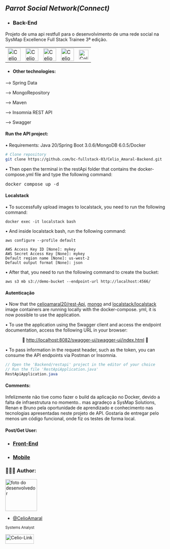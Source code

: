 ## <i> Parrot Social Network(Connect) </i>
- ### Back-End
Projeto de uma api restfull para o desenvolvimento de uma rede social na SysMap Excellence Full Stack Trainee 3ª edição.

<table>
  <tr>
    <td><img align="center" alt="Celio-Java" height="40" width="40" src="https://cdn.jsdelivr.net/gh/devicons/devicon/icons/java/java-original-wordmark.svg"></td>
    <td><img align="center" alt="Celio-Spring" height="40" width="40" src="https://cdn.jsdelivr.net/gh/devicons/devicon/icons/spring/spring-original-wordmark.svg"></td>
    <td><img align="center" alt="Celio-MongoDB" height="40" width="40" src="https://cdn.jsdelivr.net/gh/devicons/devicon/icons/mongodb/mongodb-original-wordmark.svg"></td>
    <td><img align="center" alt="Celio-Docker" height="40" width="40" src="https://cdn.jsdelivr.net/gh/devicons/devicon/icons/docker/docker-original-wordmark.svg"></td>
    <td><img align="center" alt="Celio-Insomnia" height="30" width="30" src="https://seeklogo.com/images/I/insomnia-logo-A35E09EB19-seeklogo.com.png"></td>
  </tr>
 </table>
 
 - #### Other technologies:
 --> Spring Data
 
 --> MongoRepository
 
 --> Maven
 
 --> Insomnia REST API
 
 --> Swagger
 
 #### Run the API project:
• Requirements: Java 20/Spring Boot 3.0.6/MongoDB 6.0.5/Docker
 ```bash
# Clone repository
git clone https://github.com/bc-fullstack-03/Celio_Amaral-Backend.git
```
• Then open the terminal in the restApi folder that contains the docker-compose.yml file and type the following command:
<p align="center"><pre>docker compose up -d</pre></p>

#### Localstack

• To successfully upload images to localstack, you need to run the following command:

```shell
docker exec -it localstack bash
```

• And inside localstack bash, run the following command:

```shell
aws configure --profile default
```

```shell
AWS Access Key ID [None]: mykey
AWS Secret Access Key [None]: mykey
Default region name [None]: us-west-2
Default output format [None]: json
```

• After that, you need to run the following command to create the bucket:

```shell
aws s3 mb s3://demo-bucket --endpoint-url http://localhost:4566/
```

#### Autenticação

• Now that the <u>celioamaral20/rest-Api</u>, <u>mongo</u> and <u>localstack/localstack</u> image containers are running locally with the docker-compose. yml, it is now possible to use the application.

• To use the application using the Swagger client and access the endpoint documentation, access the following URL in your browser:
<p align="center">🔗 <a href="http://localhost:8082/swagger-ui/swagger-ui/index.html">http://localhost:8082/swagger-ui/swagger-ui/index.html</a> 🔗</p>

• To pass information in the request header, such as the token, you can consume the API endpoints via Postman or Insomnia.

```java
// Open the 'Backend/restapi' project in the editor of your choice
// Run the file 'RestApiApplication.java'
RestApiApplication.java
```
#### Comments:
Infelizmente não tive como fazer o build da aplicação no Docker, devido a falta de infraestrutura no momento.. mas agradeço a SysMap Solutions, Renan e Bruno pela oportunidade de aprendizado e conhecimento nas tecnologias apresentadas neste projeto de API. Gostaria de entregar pelo menos um código funcional, onde fiz os testes de forma local.

#### Post/Get User:
 
 - ### [Front-End](https://github.com/bc-fullstack-03/Celio_Amaral-Frontend)
 
 - ### [Mobile](https://github.com/bc-fullstack-03/Celio-Amaral_Mobile)

### 👨🏽‍💻 Author:

<img src="https://avatars.githubusercontent.com/u/85323953?v=4" width="100px;" alt="foto do desenvolvedor"/>

- [@CelioAmaral](https://github.com/CelioAmaral)

<sup>Systems Analyst</sup>
</br>
<div>
  <a href="https://www.linkedin.com/in/celioamaral20" target="_blank"><img align="center" alt="Celio-Link" height="30" width="90" src="https://img.shields.io/badge/-LinkedIn-%230077B5?style=flat&logo=linkedin&logoColor=white" target="_blank"></a> 
</div>
